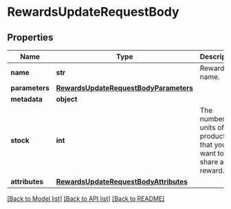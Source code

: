 # RewardsUpdateRequestBody


## Properties

Name | Type | Description | Notes
------------ | ------------- | ------------- | -------------
**name** | **str** | Reward name. | [optional] 
**parameters** | [**RewardsUpdateRequestBodyParameters**](RewardsUpdateRequestBodyParameters.md) |  | [optional] 
**metadata** | **object** |  | [optional] 
**stock** | **int** | The number of units of the product that you want to share as a reward. | [optional] 
**attributes** | [**RewardsUpdateRequestBodyAttributes**](RewardsUpdateRequestBodyAttributes.md) |  | [optional] 

[[Back to Model list]](../README.md#documentation-for-models) [[Back to API list]](../README.md#documentation-for-api-endpoints) [[Back to README]](../README.md)


